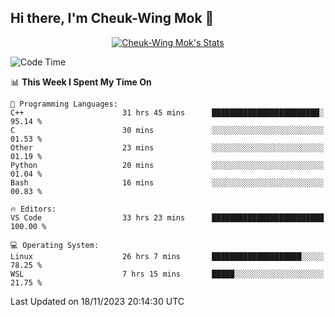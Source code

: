 ## Hi there, I'm Cheuk-Wing Mok 👋

<!--
**mozro0327/mozro0327** is a ✨ _special_ ✨ repository because its `README.md` (this file) appears on your GitHub profile.

Here are some ideas to get you started:

- 🔭 I’m currently working on ...
- 🌱 I’m currently learning ...
- 👯 I’m looking to collaborate on ...
- 🤔 I’m looking for help with ...
- 💬 Ask me about ...
- 📫 How to reach me: ...
- 😄 Pronouns: ...
- ⚡ Fun fact: ...
-->

<p align="center">
  <a href="https://github.com/mozro0327" class="rich-diff-level-one">
    <img src="https://github-readme-stats.vercel.app/api?username=mozro0327&title_color=333&text_color=777" alt="Cheuk-Wing Mok's Stats" >
    <!-- &hide=issues
    <img src="https://github-readme-stats.vercel.app/api?username=mozro0327&hide=issues&title_color=333&text_color=777" alt="Cheuk-Wing Mok's Stats" >
    -->
  </a>
</p>

<!--START_SECTION:waka-->
![Code Time](http://img.shields.io/badge/Code%20Time-2%2C139%20hrs%2042%20mins-blue)

📊 **This Week I Spent My Time On** 

```text
💬 Programming Languages: 
C++                      31 hrs 45 mins      ████████████████████████░   95.14 % 
C                        30 mins             ░░░░░░░░░░░░░░░░░░░░░░░░░   01.53 % 
Other                    23 mins             ░░░░░░░░░░░░░░░░░░░░░░░░░   01.19 % 
Python                   20 mins             ░░░░░░░░░░░░░░░░░░░░░░░░░   01.04 % 
Bash                     16 mins             ░░░░░░░░░░░░░░░░░░░░░░░░░   00.83 % 

🔥 Editors: 
VS Code                  33 hrs 23 mins      █████████████████████████   100.00 % 

💻 Operating System: 
Linux                    26 hrs 7 mins       ████████████████████░░░░░   78.25 % 
WSL                      7 hrs 15 mins       █████░░░░░░░░░░░░░░░░░░░░   21.75 % 
```


 Last Updated on 18/11/2023 20:14:30 UTC
<!--END_SECTION:waka-->
